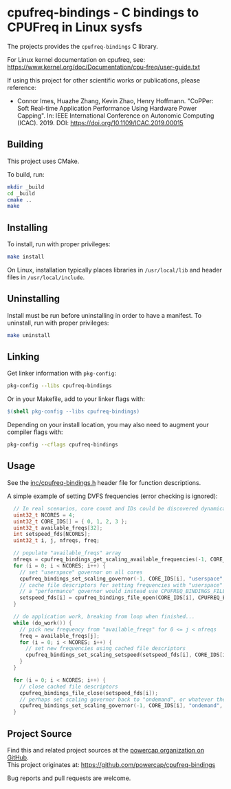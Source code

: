# cpufreq-bindings - C bindings to CPUFreq in Linux sysfs

The projects provides the `cpufreq-bindings` C library.

For Linux kernel documentation on cpufreq, see: https://www.kernel.org/doc/Documentation/cpu-freq/user-guide.txt

If using this project for other scientific works or publications, please reference:

* Connor Imes, Huazhe Zhang, Kevin Zhao, Henry Hoffmann. "CoPPer: Soft Real-time Application Performance Using Hardware Power Capping". In: IEEE International Conference on Autonomic Computing (ICAC). 2019. DOI: https://doi.org/10.1109/ICAC.2019.00015

## Building

This project uses CMake.

To build, run:

``` sh
mkdir _build
cd _build
cmake ..
make
```

## Installing

To install, run with proper privileges:

``` sh
make install
```

On Linux, installation typically places libraries in `/usr/local/lib` and header files in `/usr/local/include`.

## Uninstalling

Install must be run before uninstalling in order to have a manifest.
To uninstall, run with proper privileges:

``` sh
make uninstall
```

## Linking

Get linker information with `pkg-config`:

``` sh
pkg-config --libs cpufreq-bindings
```

Or in your Makefile, add to your linker flags with:

``` Makefile
$(shell pkg-config --libs cpufreq-bindings)
```

Depending on your install location, you may also need to augment your compiler flags with:

``` sh
pkg-config --cflags cpufreq-bindings
```

## Usage

See the [inc/cpufreq-bindings.h](inc/cpufreq-bindings.h) header file for function descriptions.

A simple example of setting DVFS frequencies (error checking is ignored):

```C
  // In real scenarios, core count and IDs could be discovered dynamically using other means
  uint32_t NCORES = 4;
  uint32_t CORE_IDS[] = { 0, 1, 2, 3 };
  uint32_t available_freqs[32];
  int setspeed_fds[NCORES];
  uint32_t i, j, nfreqs, freq;

  // populate "available_freqs" array
  nfreqs = cpufreq_bindings_get_scaling_available_frequencies(-1, CORE_IDS[0], available_freqs, 32);
  for (i = 0; i < NCORES; i++) {
    // set "userspace" governor on all cores
    cpufreq_bindings_set_scaling_governor(-1, CORE_IDS[i], "userspace", sizeof("userspace"));
    // cache file descriptors for setting frequencies with "userspace" governor
    // a "performance" governor would instead use CPUFREQ_BINDINGS_FILE_SCALING_MAX_FREQ
    setspeed_fds[i] = cpufreq_bindings_file_open(CORE_IDS[i], CPUFREQ_BINDINGS_FILE_SCALING_SETSPEED, -1);
  }

  // do application work, breaking from loop when finished...
  while (do_work()) {
    // pick new frequency from "available_freqs" for 0 <= j < nfreqs
    freq = available_freqs[j];
    for (i = 0; i < NCORES; i++) {
      // set new frequencies using cached file descriptors
      cpufreq_bindings_set_scaling_setspeed(setspeed_fds[i], CORE_IDS[i], freq);
    }
  }

  for (i = 0; i < NCORES; i++) {
    // close cached file descriptors
    cpufreq_bindings_file_close(setspeed_fds[i]);
    // perhaps set scaling governor back to "ondemand", or whatever the system default is
    cpufreq_bindings_set_scaling_governor(-1, CORE_IDS[i], "ondemand", sizeof("ondemand"));
  }
```

## Project Source

Find this and related project sources at the [powercap organization on GitHub](https://github.com/powercap).  
This project originates at: https://github.com/powercap/cpufreq-bindings

Bug reports and pull requests are welcome.
